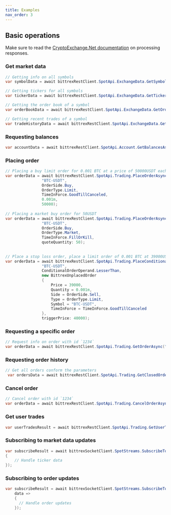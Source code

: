```yaml
---
title: Examples
nav_order: 3
---
```


## Basic operations
Make sure to read the [CryptoExchange.Net documentation](https://jkorf.github.io/CryptoExchange.Net/Clients.html#processing-request-responses) on processing responses.

### Get market data
```csharp
// Getting info on all symbols
var symbolData = await bittrexRestClient.SpotApi.ExchangeData.GetSymbolsAsync();

// Getting tickers for all symbols
var tickerData = await bittrexRestClient.SpotApi.ExchangeData.GetTickersAsync();

// Getting the order book of a symbol
var orderBookData = await bittrexRestClient.SpotApi.ExchangeData.GetOrderBookAsync("BTC-USDT");

// Getting recent trades of a symbol
var tradeHistoryData = await bittrexRestClient.SpotApi.ExchangeData.GetTradeHistoryAsync("BTC-USDT");
```

### Requesting balances
```csharp
var accountData = await bittrexRestClient.SpotApi.Account.GetBalancesAsync();
```
### Placing order
```csharp
// Placing a buy limit order for 0.001 BTC at a price of 50000USDT each
var orderData = await bittrexRestClient.SpotApi.Trading.PlaceOrderAsync(
                "BTC-USDT",
                OrderSide.Buy,
                OrderType.Limit,
                TimeInForce.GoodTillCanceled,
                0.001m,
                50000);
		
// Placing a market buy order for 50USDT
var orderData = await bittrexRestClient.SpotApi.Trading.PlaceOrderAsync(
                "BTC-USDT",
                OrderSide.Buy,
                OrderType.Market,
                TimeInForce.FillOrKill,
                quoteQuantity: 50);			
				
													
// Place a stop loss order, place a limit order of 0.001 BTC at 39000USDT each when the last trade price drops below 40000USDT
var orderData = await bittrexRestClient.SpotApi.Trading.PlaceConditionalOrderAsync(
                "BTC-USDT",
                ConditionalOrderOperand.LesserThan,
                new BittrexUnplacedOrder
                {
                    Price = 39000,
                    Quantity = 0.001m,
                    Side = OrderSide.Sell,
                    Type = OrderType.Limit,
                    Symbol = "BTC-USDT",
                    TimeInForce = TimeInForce.GoodTillCanceled                    
                },
                triggerPrice: 40000);
```

### Requesting a specific order
```csharp
// Request info on order with id `1234`
var orderData = await bittrexRestClient.SpotApi.Trading.GetOrderAsync("1234");
```

### Requesting order history
```csharp
// Get all orders conform the parameters
 var ordersData = await bittrexRestClient.SpotApi.Trading.GetClosedOrdersAsync();
```

### Cancel order
```csharp
// Cancel order with id `1234`
var orderData = await bittrexRestClient.SpotApi.Trading.CancelOrderAsync("1234");
```

### Get user trades
```csharp
var userTradesResult = await bittrexRestClient.SpotApi.Trading.GetUserTradesAsync();
```

### Subscribing to market data updates
```csharp
var subscribeResult = await bittrexSocketClient.SpotStreams.SubscribeToTickerUpdatesAsync(data =>
{
	// Handle ticker data
});
```

### Subscribing to order updates
```csharp
var subscribeResult = await bittrexSocketClient.SpotStreams.SubscribeToOrderUpdatesAsync(data =>
	data =>
	{
	  // Handle order updates
	});
```
